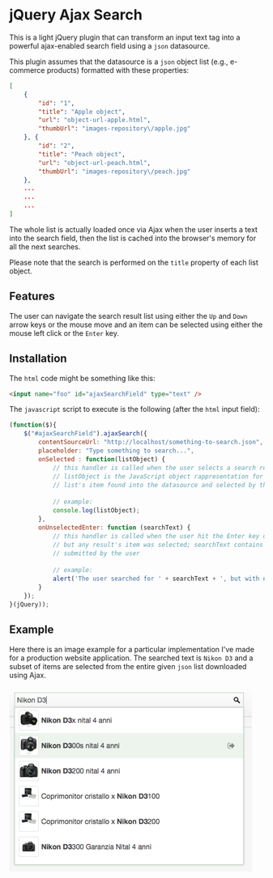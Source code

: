 jQuery Ajax Search
=================

This is a light jQuery plugin that can transform an input text tag into a powerful ajax-enabled search field using a `json` datasource.

This plugin assumes that the datasource is a `json` object list (e.g., e-commerce products) formatted with these properties: 

```json
[
	{
	    "id": "1",
	    "title": "Apple object",
	    "url": "object-url-apple.html",
	    "thumbUrl": "images-repository\/apple.jpg"
	}, {
	    "id": "2",
	    "title": "Peach object",
	    "url": "object-url-peach.html",
	    "thumbUrl": "images-repository\/peach.jpg"
	},
	...
	...
	...
]
```

The whole list is actually loaded once via Ajax when the user inserts a text into the search field, then the list is cached into the browser's memory for all the next searches.

Please note that the search is performed on the `title` property of each list object.

## Features
The user can navigate the search result list using either the `Up` and `Down` arrow keys or the mouse move and an item can be selected using either the mouse left click or the `Enter` key.

## Installation

The `html` code might be something like this:

```html
<input name="foo" id="ajaxSearchField" type="text" />
```

The `javascript` script to execute is the following (after the `html` input field):

```javascript
(function($){
	$("#ajaxSearchField").ajaxSearch({
		contentSourceUrl: "http://localhost/something-to-search.json",
		placeholder: "Type something to search...",
		onSelected : function(listObject) {
			// this handler is called when the user selects a search result item
			// listObject is the JavaScript object rappresentation for the 
			// list's item found into the datasource and selected by the user
			
			// example:
			console.log(listObject);
		},
		onUnselectedEnter: function (searchText) {
			// this handler is called when the user hit the Enter key on the search field, 
			// but any result's item was selected; searchText contains the current text 
			// submitted by the user
			
			// example:
			alert('The user searched for ' + searchText + ', but with no results found (selected)');
		}
	});
}(jQuery));
```

## Example
Here there is an image example for a particular implementation I've made for a production website application. The searched text is `Nikon D3` and a subset of items are selected from the entire given `json` list downloaded using Ajax.

![](example/example.png)

